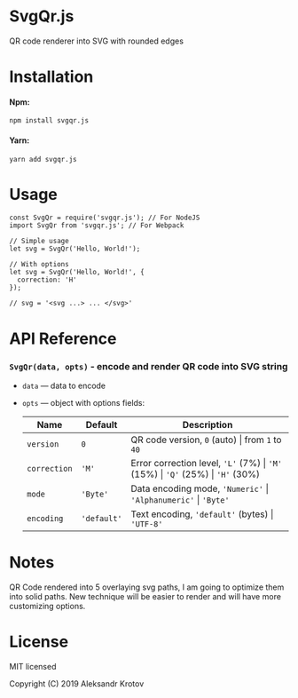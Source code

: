 # SvgQr.js
QR code renderer into SVG with rounded edges

# Installation
#### Npm:

`npm install svgqr.js`

#### Yarn:

`yarn add svgqr.js`

# Usage

```
const SvgQr = require('svgqr.js'); // For NodeJS
import SvgQr from 'svgqr.js'; // For Webpack

// Simple usage
let svg = SvgQr('Hello, World!');

// With options
let svg = SvgQr('Hello, World!', {
  correction: 'H'
});

// svg = '<svg ...> ... </svg>'
```

# API Reference
### `SvgQr(data, opts)` - encode and render QR code into SVG string
- `data` — data to encode
- `opts` — object with options fields:

    Name | Default | Description
    ---- | ------- | -----------
    `version` | `0` | QR code version, `0` (auto) \| from `1` to `40`
    `correction` | `'M'` | Error correction level, `'L'` (7%) \| `'M'` (15%) \| `'Q'` (25%) \| `'H'` (30%)
    `mode` | `'Byte'` | Data encoding mode, `'Numeric'` \| `'Alphanumeric'` \| `'Byte'`
    `encoding` | `'default'` | Text encoding, `'default'` (bytes) \| `'UTF-8'`

# Notes
QR Code rendered into 5 overlaying svg paths, I am going to optimize them into solid paths.
New technique will be easier to render and will have more customizing options.

# License
MIT licensed

Copyright (C) 2019 Aleksandr Krotov